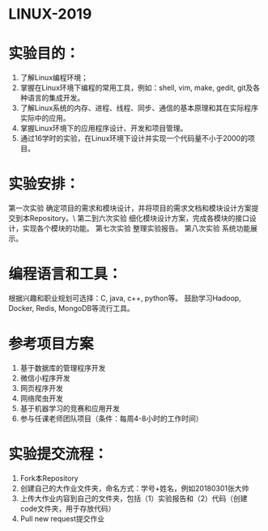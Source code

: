 # LINUX-2019

# 实验目的：
1. 了解Linux编程环境；
2. 掌握在Linux环境下编程的常用工具，例如：shell, vim, make, gedit, git及各种语言的集成开发。
3. 了解Linux系统的内存、进程、线程、同步、通信的基本原理和其在实际程序实际中的应用。
4. 掌握Linux环境下的应用程序设计、开发和项目管理。
5. 通过16学时的实验，在Linux环境下设计并实现一个代码量不小于2000的项目。

# 实验安排：
第一次实验 确定项目的需求和模块设计，并将项目的需求文档和模块设计方案提交到本Repository。\\
第二到六次实验 细化模块设计方案，完成各模块的接口设计，实现各个模块的功能。
第七次实验 整理实验报告。
第八次实验 系统功能展示。

# 编程语言和工具：
根据兴趣和职业规划可选择：C, java, c++, python等。
鼓励学习Hadoop, Docker, Redis, MongoDB等流行工具。

# 参考项目方案

1. 基于数据库的管理程序开发
2. 微信小程序开发
3. 网页程序开发
4. 网络爬虫开发
5. 基于机器学习的竞赛和应用开发
6. 参与任课老师团队项目（条件：每周4-8小时的工作时间）

# 实验提交流程：
1. Fork本Repository
2. 创建自己的大作业文件夹，命名方式：学号+姓名，例如20180301张大帅
3. 上传大作业内容到自己的文件夹，包括（1）实验报告和（2）代码（创建code文件夹，用于存放代码）
4. Pull new request提交作业

